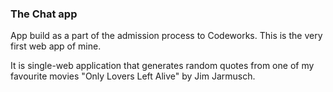 ### The Chat app

App build as a part of the admission process to Codeworks. This is the very first web app of mine.

It is single-web application that generates random quotes from one of my favourite movies "Only Lovers Left Alive" by Jim Jarmusch.

